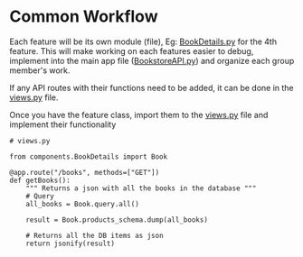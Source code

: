 # Common Workflow

Each feature will be its own module (file), Eg:
[BookDetails.py](https://github.com/lustered/BookstoreAPI/blob/master/components/BookDetails.py)
for the 4th feature. This will make working on each features easier to debug,
implement into the main app file
([BookstoreAPI.py](https://github.com/lustered/BookstoreAPI/blob/master/BookstoreAPI.py))
and organize each group member's work.

If any API routes with their functions need to be added, it can be done in the
[views.py](https://github.com/lustered/BookstoreAPI/blob/master/components/views.py)
file.

Once you have the feature class, import them to the
[views.py](https://github.com/lustered/BookstoreAPI/blob/master/components/views.py)
file and implement their functionality

    # views.py

    from components.BookDetails import Book

    @app.route("/books", methods=["GET"])
    def getBooks():
        """ Returns a json with all the books in the database """
        # Query
        all_books = Book.query.all()

        result = Book.products_schema.dump(all_books)

        # Returns all the DB items as json
        return jsonify(result)
